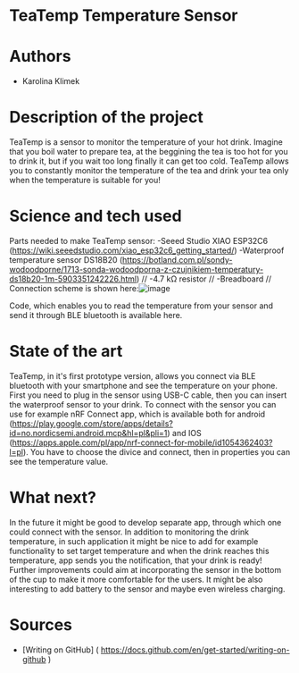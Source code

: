 # TeaTemp Temperature Sensor
# Authors 
- Karolina Klimek
# Description of the project 
TeaTemp is a sensor to monitor the temperature of your hot drink. Imagine that you boil water to prepare tea, at the beggining the tea is too hot for you to drink it, but if you wait too long finally it can get too cold. TeaTemp allows you to constantly monitor the temperature of the tea and drink your tea only when the temperature is suitable for you! 
# Science and tech used 
Parts needed to make TeaTemp sensor:
-Seeed Studio XIAO ESP32C6 (https://wiki.seeedstudio.com/xiao_esp32c6_getting_started/)
-Waterproof temperature sensor DS18B20 (https://botland.com.pl/sondy-wodoodporne/1713-sonda-wodoodporna-z-czujnikiem-temperatury-ds18b20-1m-5903351242226.html) //
-4.7 kΩ resistor //
-Breadboard //
Connection scheme is shown here:![image](https://github.com/user-attachments/assets/5fe416a5-7dfc-44ad-a2ea-5f58a9a82e8d)

Code, which enables you to read the temperature from your sensor and send it through BLE bluetooth is available here.
# State of the art 
TeaTemp, in it's first prototype version, allows you connect via BLE bluetooth with your smartphone and see the temperature on your phone. First you need to plug in the sensor using USB-C cable, then you can insert the waterproof sensor to your drink. To connect with the sensor you can use for example nRF Connect app, which is available both for android (https://play.google.com/store/apps/details?id=no.nordicsemi.android.mcp&hl=pl&pli=1) and IOS (https://apps.apple.com/pl/app/nrf-connect-for-mobile/id1054362403?l=pl). You have to choose the divice and connect, then in properties you can see the temperature value. 
# What next?
In the future it might be good to develop separate app, through which one could connect with the sensor. In addition to monitoring the drink temperature, in such application it might be nice to add for example functionality to set target temperature and when the drink reaches this temperature, app sends you the notification, that your drink is ready! Further improvements could aim at incorporating the sensor in the bottom of the cup to make it more comfortable for the users. It might be also interesting to add battery to the sensor and maybe even wireless charging. 
# Sources 
- [Writing on GitHub] ( https://docs.github.com/en/get-started/writing-on-github ) 
